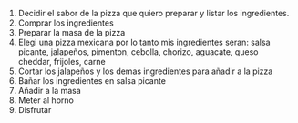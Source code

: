 1. Decidir el sabor de la pizza que quiero preparar y listar los ingredientes.
2. Comprar los ingredientes
3. Preparar la masa de la pizza
4. Elegi una pizza mexicana por lo tanto mis ingredientes seran: salsa picante, jalapeños, pimenton, cebolla, chorizo, aguacate, queso cheddar, frijoles, carne
5. Cortar los jalapeños y los demas ingredientes para añadir a la pizza
6. Bañar los ingredientes en salsa picante
7. Añadir a la masa
8. Meter al horno
9. Disfrutar
